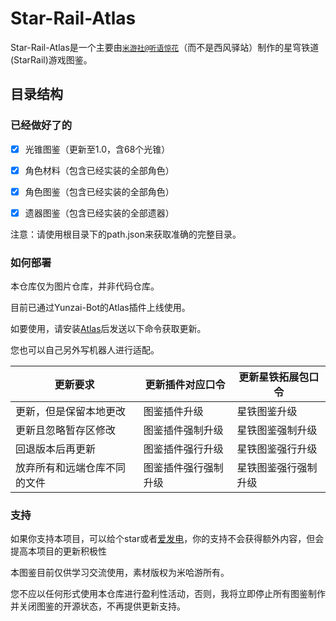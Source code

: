 # Star-Rail-Atlas
Star-Rail-Atlas是一个主要由[`米游社@听语惊花`](https://bbs.mihoyo.com/ys/accountCenter/postList?id=289918413)（而不是西风驿站）制作的星穹铁道(StarRail)游戏图鉴。

## 目录结构
### 已经做好了的
- [x] 光锥图鉴（更新至1.0，含68个光锥）
- [x] 角色材料（包含已经实装的全部角色）
- [x] 角色图鉴（包含已经实装的全部角色）

- [x] 遗器图鉴（包含已经实装的全部遗器）

注意：请使用根目录下的path.json来获取准确的完整目录。

### 如何部署

本仓库仅为图片仓库，并非代码仓库。

目前已通过Yunzai-Bot的Atlas插件上线使用。

如要使用，请安装[Atlas](https://github.com/Nwflower/atlas.git)后发送以下命令获取更新。

您也可以自己另外写机器人进行适配。

| 更新要求                     | 更新插件对应口令     | 更新星铁拓展包口令   |
| ---------------------------- | -------------------- | -------------------- |
| 更新，但是保留本地更改       | 图鉴插件升级         | 星铁图鉴升级         |
| 更新且忽略暂存区修改         | 图鉴插件强制升级     | 星铁图鉴强制升级     |
| 回退版本后再更新             | 图鉴插件强行升级     | 星铁图鉴强行升级     |
| 放弃所有和远端仓库不同的文件 | 图鉴插件强行强制升级 | 星铁图鉴强行强制升级 |

### 支持

如果你支持本项目，可以给个star或者[爱发电](https://afdian.net/a/Nwflower)，你的支持不会获得额外内容，但会提高本项目的更新积极性

本图鉴目前仅供学习交流使用，素材版权为米哈游所有。

您不应以任何形式使用本仓库进行盈利性活动，否则，我将立即停止所有图鉴制作并关闭图鉴的开源状态，不再提供更新支持。